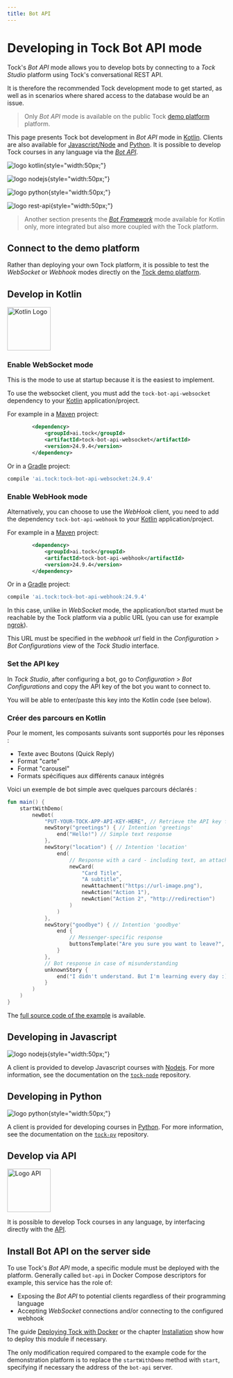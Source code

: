```yaml
---
title: Bot API
---
```


# Developing in Tock Bot API mode

Tock's _Bot API_ mode allows you to develop bots by connecting to a _Tock Studio_ platform using Tock's conversational REST API.

It is therefore the recommended Tock development mode to get started, as well as in scenarios where shared access to the
database would be an issue.

> Only _Bot API_ mode is available on the public Tock [demo platform](https://demo.tock.ai/)
> platform.

This page presents Tock bot development in _Bot API_ mode in [Kotlin](bot-api#develop-in-kotlin).
Clients are also available for [Javascript/Node](bot-api#develop-in-javascript) and [Python](bot-api#develop-in-python).
It is possible to develop Tock courses in any language via the [_Bot API_](bot-api#developper-via-lapi).

![logo kotlin](../img/kothlin.png "kotlin"){style="width:50px;"}

![logo nodejs](../img/nodejs.png "nodejs"){style="width:50px;"}

![logo python](../img/python.png "kothlin"){style="width:50px;"}

![logo rest-api](../img/restapi.png "rest api"){style="width:50px;"}


> Another section presents the [_Bot Framework_](bot-integre) mode available for Kotlin only,
> more integrated but also more coupled with the Tock platform.

## Connect to the demo platform

Rather than deploying your own Tock platform, it is possible to test the _WebSocket_ or _Webhook_ modes directly on the
[Tock demo platform](https://demo.tock.ai/).

## Develop in Kotlin

<img alt="Kotlin Logo" title="Kotlin"
src="https://upload.wikimedia.org/wikipedia/commons/7/74/Kotlin_Icon.png"
style="width: 100px;">

### Enable WebSocket mode

This is the mode to use at startup because it is the easiest to implement.

To use the websocket client, you must add the `tock-bot-api-websocket` dependency to your [Kotlin](https://kotlinlang.org/) application/project.

For example in a [Maven](https://maven.apache.org/) project:

```xml
        <dependency>
            <groupId>ai.tock</groupId>
            <artifactId>tock-bot-api-websocket</artifactId>
            <version>24.9.4</version>
        </dependency>
```

Or in a [Gradle](https://gradle.org/) project:

```groovy
compile 'ai.tock:tock-bot-api-websocket:24.9.4'
```

### Enable WebHook mode

Alternatively, you can choose to use the _WebHook_ client, you need to add the dependency `tock-bot-api-webhook` to your [Kotlin](https://kotlinlang.org/) application/project.

For example in a [Maven](https://maven.apache.org/) project:

```xml
        <dependency>
            <groupId>ai.tock</groupId>
            <artifactId>tock-bot-api-webhook</artifactId>
            <version>24.9.4</version>
        </dependency>
```

Or in a [Gradle](https://gradle.org/) project:

```groovy
compile 'ai.tock:tock-bot-api-webhook:24.9.4'
```

In this case, unlike in _WebSocket_ mode, the application/bot started must be reachable by the
Tock platform via a public URL (you can use for example [ngrok](https://ngrok.com/)).

This URL must be specified in the _webhook url_ field in the _Configuration_ > _Bot Configurations_
view of the _Tock Studio_ interface.

### Set the API key

In _Tock Studio_, after configuring a bot, go to _Configuration_ > _Bot Configurations_ and copy
the API key of the bot you want to connect to.

You will be able to enter/paste this key into the Kotlin code (see below).

### Créer des parcours en Kotlin 
 
Pour le moment, les composants suivants sont supportés pour les réponses :
 
* Texte avec Boutons (Quick Reply)
* Format "carte"
* Format "carousel"
* Formats spécifiques aux différents canaux intégrés
 
Voici un exemple de bot simple avec quelques parcours déclarés : 
 
```kotlin
fun main() {
    startWithDemo(
        newBot(
            "PUT-YOUR-TOCK-APP-API-KEY-HERE", // Retrieve the API key from the "Bot Configurations" tab in Tock Studio
            newStory("greetings") { // Intention 'greetings'
                end("Hello!") // Simple text response
            },
            newStory("location") { // Intention 'location'
                end(
                    // Response with a card - including text, an attachment (e.g., an image), and suggested user actions
                    newCard(
                        "Card Title",
                        "A subtitle",
                        newAttachment("https://url-image.png"),
                        newAction("Action 1"),
                        newAction("Action 2", "http://redirection") 
                    )
                )
            },
            newStory("goodbye") { // Intention 'goodbye'
                end {
                    // Messenger-specific response
                    buttonsTemplate("Are you sure you want to leave?", nlpQuickReply("I'll stay"))
                } 
            },
            // Bot response in case of misunderstanding
            unknownStory {
                end("I didn't understand. But I'm learning every day :)")
            }
        )
    )
}
```

The [full source code of the example](https://github.com/theopenconversationkit/tock-bot-demo) is available.

## Developing in Javascript


![logo nodejs](../img/nodejs.png "nodejs"){style="width:50px;"}

A client is provided to develop Javascript courses with [Nodejs](https://nodejs.org/).
For more information, see the documentation on the [`tock-node`](https://github.com/theopenconversationkit/tock-node) repository.

## Developing in Python

![logo python](../img/python.png "kothlin"){style="width:50px;"}

A client is provided for developing courses in [Python](https://www.python.org/).
For more information, see the documentation on the [`tock-py`](https://github.com/theopenconversationkit/tock-py) repository.

## Develop via API

<img alt="Logo API" title="REST API"
src="https://zappysys.com/blog/wp-content/uploads/2018/06/REST-API-icon.jpg"
style="width: 100px;">

It is possible to develop Tock courses in any language, by interfacing directly with the
[API](api#tock-bot-definition-api).

## Install Bot API on the server side

To use Tock's _Bot API_ mode, a specific module must be deployed with the platform. Generally called
`bot-api` in Docker Compose descriptors for example, this service has the role of:

* Exposing the _Bot API_ to potential clients regardless of their programming language
* Accepting _WebSocket_ connections and/or connecting to the configured webhook

The guide [Deploying Tock with Docker](../../guide/platform) or the chapter
[Installation](../../admin/installation) show how to deploy this module if necessary.

The only modification required compared to the example code for the demonstration platform is to replace
the `startWithDemo` method with `start`, specifying if necessary the address of the `bot-api` server.